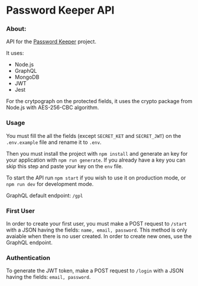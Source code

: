 # Password Keeper API

### About:
API for the [Password Keeper](https://link) project.

It uses: 
  - Node.js
  - GraphQL
  - MongoDB
  - JWT
  - Jest

For the crytpograph on the protected fields, it uses the crypto package from Node.js with AES-256-CBC algorithm.

### Usage
You must fill the all the fields (except `SECRET_KET` and `SECRET_JWT`) on the `.env.example` file and rename it to `.env`.

Then you must install the project with `npm install` and generate an key for your application with `npm run generate`. If you already have a key you can skip this step and paste your key on the `env` file.

To start the API run `npm start` if you wish to use it on production mode, or `npm run dev` for development mode.

GraphQL default endpoint: `/gpl`

### First User

In order to create your first user, you must make a POST request to `/start` with a JSON having the fields: `name, email, password`.
This method is only avaiable when there is no user created. In order to create new ones, use the GraphQL endpoint.

### Authentication 

To generate the JWT token, make a POST request to `/login` with a JSON having the fields: `email, password`.
